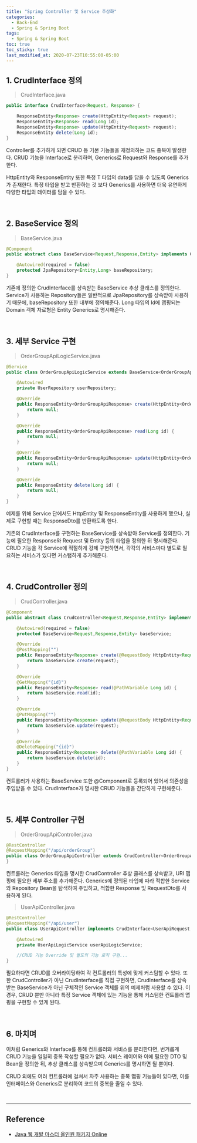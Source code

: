 ```yaml
---
title: "Spring Controller 및 Service 추상화"
categories:
  - Back-End
  - Spring & Spring Boot
tags:
  - Spring & Spring Boot
toc: true
toc_sticky: true
last_modified_at: 2020-07-23T10:55:00-05:00
---
```


## 1. CrudInterface 정의

> CrudInterface.java

```java
public interface CrudInterface<Request, Response> {

    ResponseEntity<Response> create(HttpEntity<Request> request);
    ResponseEntity<Response> read(Long id);
    ResponseEntity<Response> update(HttpEntity<Request> request);
    ResponseEntity delete(Long id);
}
```

Controller를 추가하게 되면 CRUD 등 기본 기능들을 재정의하는 코드 중복이 발생한다. CRUD 기능을 Interface로 분리하며, Generics로 Request와 Response를 추가한다.

HttpEntity와 ResponseEntity 또한 특정 T 타입의 data를 담을 수 있도록 Generics가 존재한다. 특정 타입을 받고 반환하는 것 보다 Generics를 사용하면 더욱 유연하게 다양한 타입의 데이터를 담을 수 있다.

<br>

## 2. BaseService 정의

> BaseService.java

```java
@Component
public abstract class BaseService<Request,Response,Entity> implements CrudInterface<Request,Response> {

    @Autowired(required = false)
    protected JpaRepository<Entity,Long> baseRepository;
}
```

기존에 정의한 CrudInterface를 상속받는 BaseService 추상 클래스를 정의한다. Service가 사용하는 Repository들은 일반적으로 JpaRepository를 상속받아 사용하기 때문에, baseRepository 또한 내부에 정의해준다. Long 타입의 Id에 맵핑되는 Domain 객체 자료형은 Entity Generics로 명시해준다.

<br>

## 3. 세부 Service 구현

> OrderGroupApiLogicService.java

```java
@Service
public class OrderGroupApiLogicService extends BaseService<OrderGroupApiRequest,OrderGroupApiResponse,OrderGroup> {

    @Autowired
    private UserRepository userRepository;

    @Override
    public ResponseEntity<OrderGroupApiResponse> create(HttpEntity<OrderGroupApiRequest> request) {
        return null;
    }

    @Override
    public ResponseEntity<OrderGroupApiResponse> read(Long id) {
        return null;
    }

    @Override
    public ResponseEntity<OrderGroupApiResponse> update(HttpEntity<OrderGroupApiRequest> request) {
        return null;
    }

    @Override
    public ResponseEntity delete(Long id) {
        return null;
    }
}
```

예제를 위해 Service 단에서도 HttpEntity 및 ResponseEntity를 사용하게 했으나, 실제로 구현할 때는 ResponseDto를 반환하도록 한다.

기존의 CrudInterface를 구현하는 BaseService를 상속받아 Service를 정의한다. 기능에 필요한 Response와 Request 및 Entity 등의 타입을 정의한 뒤 명시해준다. CRUD 기능을 각 Service에 적절하게 강제 구현하면서, 각각의 서비스마다 별도로 필요하는 서비스가 있다면 커스텀하게 추가해준다.

<br>

## 4. CrudController 정의

> CrudController.java

```java
@Component
public abstract class CrudController<Request,Response,Entity> implements CrudInterface<Request,Response> {

    @Autowired(required = false)
    protected BaseService<Request,Response,Entity> baseService;

    @Override
    @PostMapping("")
    public ResponseEntity<Response> create(@RequestBody HttpEntity<Request> request) {
        return baseService.create(request);
    }

    @Override
    @GetMapping("{id}")
    public ResponseEntity<Response> read(@PathVariable Long id) {
        return baseService.read(id);
    }

    @Override
    @PutMapping("")
    public ResponseEntity<Response> update(@RequestBody HttpEntity<Request> request) {
        return baseService.update(request);
    }

    @Override
    @DeleteMapping("{id}")
    public ResponseEntity<Response> delete(@PathVariable Long id) {
        return baseService.delete(id);
    }
}
```

컨트롤러가 사용하는 BaseService 또한 @Component로 등록되어 있어서 의존성을 주입받을 수 있다. CrudInterface가 명시한 CRUD 기능들을 간단하게 구현해준다.

<br>

## 5. 세부 Controller 구현

> OrderGroupApiController.java

```java
@RestController
@RequestMapping("/api/orderGroup")
public class OrderGroupApiController extends CrudController<OrderGroupApiRequest, OrderGroupApiResponse, OrderGroup> {
}
```

컨트롤러는 Generics 타입을 명시한 CrudController 추상 클래스를 상속받고, URI 맵핑에 필요한 세부 주소를 추가해준다. Generics에 정의된 타입에 따라 적합한 Service와 Repository Bean을 탐색하여 주입하고, 적합한 Response 및 RequestDto를 사용하게 된다.

> UserApiController.java

```java
@RestController
@RequestMapping("/api/user")
public class UserApiController implements CrudInterface<UserApiRequest, UserApiResponse> {

    @Autowired
    private UserApiLogicService userApiLogicService;

    //CRUD 기능 Override 및 별도의 기능 로직 구현...
}
```

필요하다면 CRUD를 오버라이딩하여 각 컨트롤러의 특성에 맞게 커스텀할 수 있다. 또한 CrudController가 아닌 CrudInterface를 직접 구현하면, CrudInterface를 상속받는 BaseService가 아닌 구체적인 Service 객체를 위의 예제처럼 사용할 수 있다. 이 경우, CRUD 뿐만 아니라 특정 Service 객체에 있는 기능을 통해 커스텀한 컨트롤러 맵핑을 구현할 수 있게 된다.

<br>

## 6. 마치며

이처럼 Generics와 Interface를 통해 컨트롤러와 서비스를 분리한다면, 번거롭게 CRUD 기능을 일일히 중복 작성할 필요가 없다. 서비스 레이어와 이에 필요한 DTO 및 Bean을 정의한 뒤, 추상 클래스를 상속받으며 Generics를 명시하면 될 뿐이다.

CRUD 외에도 여러 컨트롤러에 걸쳐서 자주 사용하는 중복 맵핑 기능들이 있다면, 이를 인터페이스와 Generics로 분리하여 코드의 중복을 줄일 수 있다.

<br>

---

## Reference

* [Java 웹 개발 마스터 올인원 패키지 Online](https://www.fastcampus.co.kr/dev_online_jvweb)
